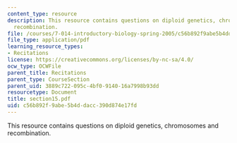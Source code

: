 ```yaml
---
content_type: resource
description: This resource contains questions on diploid genetics, chromosomes and
  recombination.
file: /courses/7-014-introductory-biology-spring-2005/c56b892f9abe5b4ddacc390d874e17fd_section15.pdf
file_type: application/pdf
learning_resource_types:
- Recitations
license: https://creativecommons.org/licenses/by-nc-sa/4.0/
ocw_type: OCWFile
parent_title: Recitations
parent_type: CourseSection
parent_uid: 3889c722-095c-4bf0-9140-16a7998b93dd
resourcetype: Document
title: section15.pdf
uid: c56b892f-9abe-5b4d-dacc-390d874e17fd
---
```

This resource contains questions on diploid genetics, chromosomes and recombination.